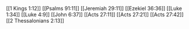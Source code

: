 [[1 Kings 1:12]]
[[Psalms 91:11]]
[[Jeremiah 29:11]]
[[Ezekiel 36:36]]
[[Luke 1:34]]
[[Luke 4:9]]
[[John 6:37]]
[[Acts 27:11]]
[[Acts 27:21]]
[[Acts 27:42]]
[[2 Thessalonians 2:13]]
